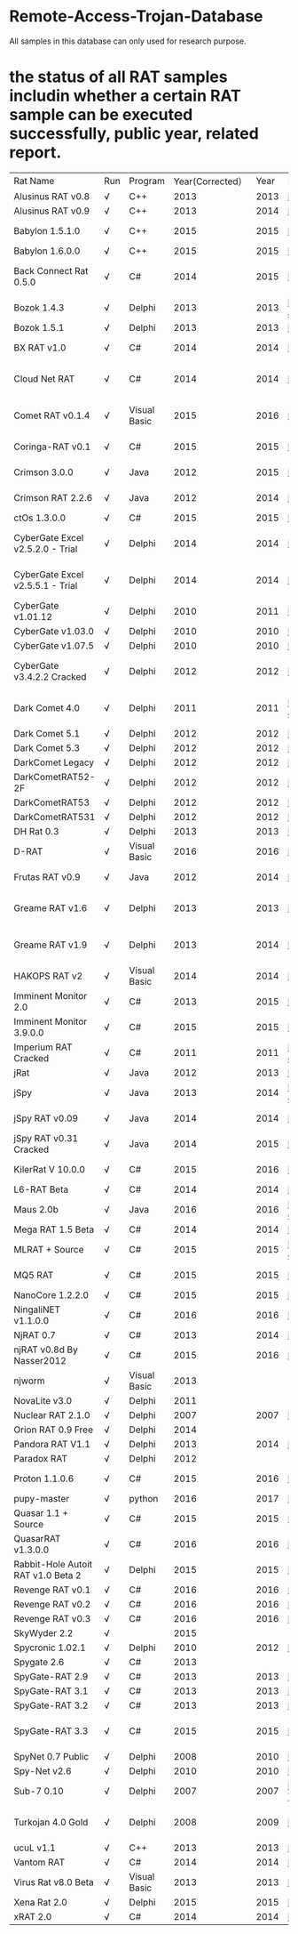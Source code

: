 # Remote-Access-Trojan-Database 

All samples in this database can only used for research purpose.

# the status of all RAT samples includin whether a certain RAT sample can be executed successfully, public year, related report.

|                                    |     |              |                 |      |                                                                                                                                                     |                                                                                                                                                                                                                                                                                                                                                                 | 
|------------------------------------|-----|--------------|-----------------|------|-----------------------------------------------------------------------------------------------------------------------------------------------------|-----------------------------------------------------------------------------------------------------------------------------------------------------------------------------------------------------------------------------------------------------------------------------------------------------------------------------------------------------------------| 
| Rat Name                           | Run | Program      | Year(Corrected） | Year | Link                                                                                                                                                | search terms                                                                                                                                                                                                                                                                                                                                                    | 
| Alusinus RAT v0.8                  | √   | C++          | 2013            | 2013 | https://www.symantec.com/connect/blogs/spanish-rat-can-be-used-remote-harassment                                                                    |                                                                                                                                                                                                                                                                                                                                                                 | 
| Alusinus RAT v0.9                  | √   | C++          | 2013            | 2014 | http://www.connect-trojan.net/2014/06/death-rat-v0.9-by-mr.wolf.html                                                                                |                                                                                                                                                                                                                                                                                                                                                                 | 
| Babylon 1.5.1.0                    | √   | C++          | 2015            | 2015 | https://www.nulled.to/topic/16071-babylon-rat-1510-cracked-by-alcatraz3222/                                                                         | https://www.google.com/search?biw=958&bih=975&tbs=cdr%3A1%2Ccd_max%3A12%2F31%2F2015&ei=BFplW4mkN5HT-QaOyKyADA&q=Babylon+1.5.1.0&oq=Babylon+1.5.1.0&gs_l=psy-ab.3...1376.1472.0.1695.2.2.0.0.0.0.0.0..0.0....0...1.1.64.psy-ab..2.0.0....0.Se2wDSAr7Wc                                                                                                           | 
| Babylon 1.6.0.0                    | √   | C++          | 2015            | 2015 | https://www.nulled.to/topic/43458-babylon-rat-1600-a-remote-control-system/                                                                         | https://www.google.com/search?q=Babylon+1.6.0.0&tbas=0&biw=958&bih=975&source=lnt&tbs=cdr%3A1%2Ccd_min%3A%2Ccd_max%3A12%2F31%2F2015&tbm=                                                                                                                                                                                                                        | 
| Back Connect Rat 0.5.0             | √   | C#           | 2014            | 2015 | http://www.connect-trojan.net/2015/02/back-connect-rat-0.5.0-demo-version.html                                                                      | https://www.google.com/search?biw=958&bih=975&tbs=cdr%3A1%2Ccd_max%3A12%2F31%2F2014&ei=PVllW5r0GYHWhwOD06W4Aw&q=Back+Connect+Rat+0.5.0&oq=Back+Connect+Rat+0.5.0&gs_l=psy-ab.3..35i39k1.3008.4493.0.4846.2.2.0.0.0.0.214.214.2-1.1.0....0...1.1.64.psy-ab..1.1.213....0.SN6vg6np_HA                                                                             | 
| Bozok 1.4.3                        | √   | Delphi       | 2013            | 2013 | https://www.fireeye.com/blog/threat-research/2013/10/know-your-enemy-tracking-a-rapidly-evolving-apt-actor.html                                     |                                                                                                                                                                                                                                                                                                                                                                 | 
| Bozok 1.5.1                        | √   | Delphi       | 2013            | 2013 | http://freehack-tools.blogspot.com/2013/12/bozok-rat-15.html                                                                                        |                                                                                                                                                                                                                                                                                                                                                                 | 
| BX RAT v1.0                        | √   | C#           | 2014            | 2014 | http://www.connect-trojan.net/2015/01/bx-rat-v1.0.html                                                                                              | https://www.google.com/search?biw=955&bih=975&tbs=cdr%3A1%2Ccd_max%3A12%2F31%2F2016&ei=JFhlW5jeGMiA-QaKrrLwDw&q=%22BX+RAT+v1.0%22&oq=%22BX+RAT+v1.0%22&gs_l=psy-ab.12...55426.55426.0.56446.1.1.0.0.0.0.284.284.2-1.1.0....0...1.1.64.psy-ab..0.0.0....0.HwqvP8b_rDI                                                                                            | 
| Cloud Net RAT                      | √   | C#           | 2014            | 2014 | https://ifud.ws/threads/cloud-net-rat-beta-quick-run-through-video-new-rat.5311/                                                                    | https://www.google.com/search?biw=955&bih=975&tbs=cdr%3A1%2Ccd_max%3A12%2F31%2F2016&ei=wVdlW5zcG8jdhwOux7vwBg&q=%22Cloud+Net+RAT%22&oq=%22Cloud+Net+RAT%22&gs_l=psy-ab.12..0i30k1.73814.73814.0.74748.1.1.0.0.0.0.301.301.3-1.1.0....0...1.1.64.psy-ab..0.1.299....0.Zl14zTeBtNo                                                                                | 
| Comet RAT v0.1.4                   | √   | Visual Basic | 2015            | 2016 | http://www.connect-trojan.net/2016/04/comet-rat-v0.1.4.0-source-code-by-scream.html                                                                 | https://www.google.com/search?biw=955&bih=975&tbs=cdr%3A1%2Ccd_max%3A12%2F31%2F2016&ei=oVdlW5v-FNjn-Qac75nYCA&q=%22Comet+RAT+v0.1.4%22&oq=%22Comet+RAT+v0.1.4%22&gs_l=psy-ab.12..0i30k1l2.30197.30197.0.30994.1.1.0.0.0.0.275.275.2-1.1.0....0...1.1.64.psy-ab..0.1.273....0.ocXkT9hWvJ0                                                                        | 
| Coringa-RAT v0.1                   | √   | C#           | 2015            | 2015 | http://www.connect-trojan.net/2015/12/coringa-rat-v0.1-by-sooft-t.html                                                                              | https://www.google.com/search?biw=955&bih=975&tbs=cdr%3A1%2Ccd_max%3A12%2F31%2F2016&ei=G1dlW_nkDZDs-Qbb2p3YAQ&q=%22Coringa-RAT+v0.1%22&oq=%22Coringa-RAT+v0.1%22&gs_l=psy-ab.12...132149.132149.0.133119.1.1.0.0.0.0.308.308.3-1.1.0....0...1.1.64.psy-ab..0.0.0....0.vQjVsICDwKY                                                                               | 
| Crimson 3.0.0                      | √   | Java         | 2012            | 2015 | https://www.veronicavaleros.com/blog/2018/3/12/a-study-of-rats-third-timeline-iteration                                                                                                        | https://www.google.com/search?biw=955&bih=975&ei=2lVlW8_lNtqdhwP0zZtY&q=%22Crimson+RAT+2.2.6%22&oq=%22Crimson+RAT+2.2.6%22&gs_l=psy-ab.12...55175.55175.0.56298.1.1.0.0.0.0.190.190.0j1.1.0....0...1.1.64.psy-ab..0.0.0....0.mPRPWOas9M4                                                                                                                        | 
| Crimson RAT 2.2.6                  | √   | Java         | 2012            | 2014 | https://www.veronicavaleros.com/blog/2018/3/12/a-study-of-rats-third-timeline-iteration                                                                                          | https://www.google.com/search?biw=955&bih=975&ei=2lVlW8_lNtqdhwP0zZtY&q=%22Crimson+RAT+2.2.6%22&oq=%22Crimson+RAT+2.2.6%22&gs_l=psy-ab.12...55175.55175.0.56298.1.1.0.0.0.0.190.190.0j1.1.0....0...1.1.64.psy-ab..0.0.0....0.mPRPWOas9M4                                                                                                                        | 
| ctOs 1.3.0.0                       | √   | C#           | 2015            | 2015 | https://www.nulled.to/topic/37228-ctos-1300-cracked-by-alcatraz3222/                                                                                | https://www.google.com/search?q=%22ctOs+1.3.0.0%22&ei=1VVlW5inO8vm-AbswYLoCA&start=0&sa=N&biw=955&bih=975                                                                                                                                                                                                                                                       | 
| CyberGate Excel v2.5.2.0 - Trial   | √   | Delphi       | 2014            | 2014 | http://www.connect-trojan.net/2014/10/cybergate-excel-v2.5.2.0-trial.html                                                                           | https://www.google.com/search?source=hp&ei=CVVlW5brB4if8QWyx6XABg&q=%22cybergate+excel+v2.5.5.1+-trial%22&oq=%22cybergate+excel+v2.5.5.1+-trial%22&gs_l=psy-ab.3...5642.16422.0.16551.38.29.0.0.0.0.527.3941.0j3j4j4j1j1.14.0....0...1.1.64.psy-ab..24.9.2453.6..0j35i39k1j0i67k1j0i131k1j0i10k1j0i203k1j0i20i263k1j0i22i30k1j33i21k1j33i160k1.174.sO07bB6qkIk  | 
| CyberGate Excel v2.5.5.1 - Trial   | √   | Delphi       | 2014            | 2014 | http://www.connect-trojan.net/2014/10/cybergate-excel-v2.5.5.1-trial.html                                                                           | https://www.google.com/search?source=hp&ei=CVVlW5brB4if8QWyx6XABg&q=%22cybergate+excel+v2.5.5.1+-trial%22&oq=%22cybergate+excel+v2.5.5.1+-trial%22&gs_l=psy-ab.3...5642.16422.0.16551.38.29.0.0.0.0.527.3941.0j3j4j4j1j1.14.0....0...1.1.64.psy-ab..24.9.2453.6..0j35i39k1j0i67k1j0i131k1j0i10k1j0i203k1j0i20i263k1j0i22i30k1j33i21k1j33i160k1.174.sO07bB6qkIk  | 
| CyberGate v1.01.12                 | √   | Delphi       | 2010            | 2011 | https://underc0de.org/foro/tutoriales-y-manuales/lista-de-nombres-de-troyanos/                                                                      | https://www.google.com/search?q=CyberGate+v1.01.12&biw=1929&bih=995&source=lnt&tbs=cdr%3A1%2Ccd_min%3A%2Ccd_max%3A12%2F31%2F2011&tbm=                                                                                                                                                                                                                           | 
| CyberGate v1.03.0                  | √   | Delphi       | 2010            | 2010 | http://hackstutorial.blogspot.com/2010/03/cybergate-v1030-public-version.html                                                                       | https://www.google.com/search?q=%E2%80%9CCyberGate+v1.03.0%E2%80%9D&tbas=0&source=lnt&sa=X&ved=0ahUKEwj-tru46dLcAhULdt4KHUAvBmkQpwUIHg&biw=1929&bih=995                                                                                                                                                                                                         | 
| CyberGate v1.07.5                  | √   | Delphi       | 2010            | 2010 | http://omihacker.blogspot.com/p/cybergate-tutorial-and-free-download.html                                                                           | https://www.google.com/search?q=%E2%80%9CCyberGate+v1.07.5%E2%80%9D&biw=1929&bih=995&source=lnt&tbs=cdr%3A1%2Ccd_min%3A%2Ccd_max%3A12%2F31%2F2010&tbm=                                                                                                                                                                                                          | 
| CyberGate v3.4.2.2 Cracked         | √   | Delphi       | 2012            | 2012 | https://www.indetectables.net/viewtopic.php?t=43816                                                                                                 | https://www.google.com/search?biw=1929&bih=995&tbs=cdr%3A1%2Ccd_max%3A12%2F31%2F2012&ei=a0xlW-6HB9avoATg57fADA&q=%E2%80%9CCyberGate+v3.4.2.2+Cracked%E2%80%9D&oq=%E2%80%9CCyberGate+v3.4.2.2+Cracked%E2%80%9D&gs_l=psy-ab.3...149419.149419.0.150754.1.1.0.0.0.0.0.0..0.0....0...1.1.64.psy-ab..1.0.0....0.Hm_6H3HKoh8                                          | 
| Dark Comet 4.0                     | √   | Delphi       | 2011            | 2011 | https://webcache.googleusercontent.com/search?q=cache:xLGEBiuWukgJ:https://hackforums.net/showthread.php%3Ftid%3D1745442+&cd=2&hl=en&ct=clnk&gl=hk  | https://www.google.com/search?biw=1929&bih=995&tbs=cdr%3A1%2Ccd_max%3A12%2F31%2F2012&ei=HExlW5_3I5Ds-Qbb2p3YAQ&q=%E2%80%9CDark+Comet+4.0%E2%80%9D&oq=%E2%80%9CDark+Comet+4.0%E2%80%9D&gs_l=psy-ab.3..0i13i30k1j0i8i13i30k1l2j0i13i30k1j0i8i13i30k1.74152.77114.0.77337.8.8.0.0.0.0.274.708.2-3.3.0....0...1.1j4.64.psy-ab..5.3.705...0i22i10i30k1.0.3BJ1pOy9-iQ | 
| Dark Comet 5.1                     | √   | Delphi       | 2012            | 2012 | http://techattacks4u.blogspot.com/2012/12/using-dark-comet-rat-v51-free-download.html                                                               | https://www.google.com/search?q=Dark+Comet+5.1&tbs=cdr:1,cd_max:12/31/2012&ei=BkxlW46YJ8Lt-Qbd-rCgCQ&start=10&sa=N&biw=1929&bih=995                                                                                                                                                                                                                             | 
| Dark Comet 5.3                     | √   | Delphi       | 2012            | 2012 | https://www.indetectables.net/viewtopic.php?t=41696                                                                                                 | https://www.indetectables.net/viewtopic.php?t=41696                                                                                                                                                                                                                                                                                                             | 
| DarkComet Legacy                   | √   | Delphi       | 2012            | 2012 | https://sinister.ly/Thread-DarkComet-RAT-Huge-Collections                                                                                           |                                                                                                                                                                                                                                                                                                                                                                 | 
| DarkCometRAT52-2F                  | √   | Delphi       | 2012            | 2012 | https://www.dev-point.com/vb/threads/325953/                                                                                                        | https://www.google.com/search?q=%E2%80%9CDarkCometRAT52-2F%E2%80%9D&biw=1929&bih=995&source=lnt&tbs=cdr%3A1%2Ccd_min%3A%2Ccd_max%3A12%2F31%2F2012&tbm=                                                                                                                                                                                                          | 
| DarkCometRAT53                     | √   | Delphi       | 2012            | 2012 | https://sinister.ly/Thread-DarkComet-RAT-Huge-Collections                                                                                           |                                                                                                                                                                                                                                                                                                                                                                 | 
| DarkCometRAT531                    | √   | Delphi       | 2012            | 2012 | https://archive.org/details/DarkCometRAT531                                                                                                         |                                                                                                                                                                                                                                                                                                                                                                 | 
| DH Rat 0.3                         | √   | Delphi       | 2013            | 2013 | https://www.indetectables.net/viewtopic.php?t=48531                                                                                                 | https://www.google.com.hk/search?q=%22DH+Rat+0.3%22&safe=active&ei=KG5lW53vO4WC-QaOg5jgBw&start=10&sa=N&biw=960&bih=975                                                                                                                                                                                                                                         | 
| D-RAT                              | √   | Visual Basic | 2016            | 2016 | https://github.com/mwsrc/D-RAT                                                                                                                      | https://www.google.com/search?q=%22D-RAT%E2%80%9C&tbas=0&source=lnt&sa=X&ved=0ahUKEwj9jJDM4dLcAhWKd94KHdiIB04QpwUIHg&biw=1929&bih=995                                                                                                                                                                                                                           | 
| Frutas RAT v0.9                    | √   | Java         | 2012            | 2014 | https://www.first.org/resources/papers/conf2016/FIRST-2016-122.pdf                                                                                          | https://www.google.com/search?newwindow=1&rlz=1C1CHBF_zh-TWUS851US851&q=Frutas+rat+%222011%22&sa=X&ved=2ahUKEwjD-JzJ9s_iAhVH7qwKHc4HCZoQ5t4CMAh6BAgDEAY&biw=1920&bih=969                                                                                                                                                                                                                 | 
| Greame RAT v1.6                    | √   | Delphi       | 2013            | 2013 | http://www.connect-trojan.net/2013/09/greame-rat-v1.6.html                                                                                          | https://www.google.com/search?biw=1929&bih=995&tbs=cdr%3A1%2Ccd_max%3A12%2F31%2F2014&ei=7URlW9iKJM7dhwPLqKzoBw&q=%22Greame+RAT+v1.6%E2%80%9C&oq=%22Greame+RAT+v1.6%E2%80%9C&gs_l=psy-ab.3..0i10i30k1.104737.104832.0.105237.2.2.0.0.0.0.257.257.2-1.1.0....0...1.1.64.psy-ab..1.1.256....0.0rfuEt9P5Bo                                                          | 
| Greame RAT v1.9                    | √   | Delphi       | 2013            | 2014 | http://www.connect-trojan.net/2014/03/greame-rat-v1.9-by-greyme-codersc.html                                                                        | https://www.google.com/search?biw=1929&bih=995&tbs=cdr%3A1%2Ccd_max%3A12%2F31%2F2014&ei=h0RlW42bKsPWhwOH04tA&q=%22Greame+RAT+v1.9%E2%80%9C&oq=%22Greame+RAT+v1.9%E2%80%9C&gs_l=psy-ab.12..0i10i30k1.82890.82890.0.84533.1.1.0.0.0.0.226.226.2-1.1.0....0...1.1.64.psy-ab..0.1.224....0.o0WGFlpGGPU                                                              | 
| HAKOPS RAT v2                      | √   | Visual Basic | 2014            | 2014 | https://www.youtube.com/watch?v=sUTyfXdloYE                                                                                                         | https://www.google.com/search?q=%22HAKOPS+RAT+v2%E2%80%9C&biw=1929&bih=995&source=lnt&tbs=cdr%3A1%2Ccd_min%3A%2Ccd_max%3A12%2F31%2F2014&tbm=                                                                                                                                                                                                                    | 
| Imminent Monitor 2.0               | √   | C#           | 2013            | 2015 | http://paulogoncalvesoficial.blogspot.com/2015/06/imminent-monitor-2008-cracked.html                                                                | https://www.google.com/search?q=%22Imminent+Monitor+2.0%E2%80%9C&tbas=0&source=lnt&sa=X&ved=0ahUKEwjh-7L83tLcAhVCMN4KHcEoC68QpwUIHg&biw=1929&bih=995                                                                                                                                                                                                            | 
| Imminent Monitor 3.9.0.0           | √   | C#           | 2015            | 2015 | http://www.connect-trojan.net/2015/03/imminent-monitor-3.9.0.0-cracked-by-Alcatraz-and-yq8.html                                                     | https://www.google.com/search?q=%22Imminent+Monitor+3.9.0.0%22&biw=1929&bih=995&source=lnt&tbs=cdr%3A1%2Ccd_min%3A%2Ccd_max%3A12%2F31%2F2015&tbm=                                                                                                                                                                                                               | 
| Imperium RAT Cracked               | √   | C#           | 2011            | 2011 | https://webcache.googleusercontent.com/search?q=cache:aqz-qh7ZJRYJ:https://hackforums.net/showthread.php%3Ftid%3D2030061+&cd=12&hl=en&ct=clnk&gl=hk | https://www.google.com/search?q=%22jRat%22&tbas=0&source=lnt&sa=X&ved=0ahUKEwjxjabY29LcAhVbdt4KHQ5iCp4QpwUIHg&biw=1929&bih=995                                                                                                                                                                                                                                  | 
| jRat                               | √   | Java         | 2012            | 2013 | https://jrat.io/changelog                                                                                                                           | https://www.google.com/search?q=%22jRat%22&tbas=0&source=lnt&sa=X&ved=0ahUKEwjxjabY29LcAhVbdt4KHQ5iCp4QpwUIHg&biw=1929&bih=995                                                                                                                                                                                                                                  | 
| jSpy                               | √   | Java         | 2013        | 2014    |   https://webcache.googleusercontent.com/search?q=cache:IQpYJtwXh8IJ:https://hackforums.net/showthread.php%3Ftid%3D3927740+&cd=2&hl=en&ct=clnk&gl=us   |     https://www.google.com/search?newwindow=1&rlz=1C1CHBF_zh-TWUS851US851&ei=4nL2XKyLI8TGsQW_q7DoAw&q=jSpy+rat+%222013%22&oq=jSpy+rat+%222013%22&gs_l=psy-ab.3...9844.10939..11116...0.0..0.108.398.3j1......0....1..gws-wiz.vg9ixlcKSaw                                                                                                                                                |                                                                                                                                                                                                                                                                                                                                                                 
| jSpy RAT v0.09                     | √   | Java         | 2014            | 2014 | http://www.connect-trojan.net/2014/06/jspy-rat-v0.09.html                                                                                           | https://www.google.com/search?biw=1929&bih=995&ei=vz1lW8eHEI2JoATj1LXAAw&q=%22jSpy+RAT+v0.09%22&oq=%22jSpy+RAT+v0.09%22&gs_l=psy-ab.3..0i30k1.66482.68798.0.69671.2.2.0.0.0.0.304.502.0j1j0j1.2.0....0...1.1.64.psy-ab..0.2.499...0i13i30k1.0.GjDXmw0WKIA                                                                                                       | 
| jSpy RAT v0.31 Cracked             | √   | Java         | 2014            | 2015 | http://www.connect-trojan.net/2015/02/jspy-rat-v0.31-cracked.html                                                                                   | https://www.google.com/search?q=%22jSpy+RAT+v0.31%22&ei=jT1lW53vAY3u-QajlYmICQ&start=0&sa=N&biw=1929&bih=995                                                                                                                                                                                                                                                    | 
| KilerRat V 10.0.0                  | √   | C#           | 2015            | 2016 | https://www.rekings.com/kilerrat-v-10-0-0/                                                                                                          | https://www.google.com/search?biw=1929&bih=995&ei=GzxlW8b3NZPk-AaAq4KgCQ&q=%22KilerRat+V+10.0.0%22&oq=%22KilerRat+V+10.0.0%22&gs_l=psy-ab.12...92580.92580.0.93589.1.1.0.0.0.0.355.355.3-1.1.0....0...1.1.64.psy-ab..0.0.0....0.q0GyHfnnKt8                                                                                                                     | 
| L6-RAT Beta                        | √   | C#           | 2014            | 2014 | https://www.cyber-warrior.org/Forum/l6-rat-beta_515214,0.cwx                                                                                        | https://www.google.com/search?q=%22L6-RAT+Beta%22&tbas=0&ei=1DtlW8iZB9qdhwP0zZtY&start=0&sa=N&biw=1929&bih=995                                                                                                                                                                                                                                                  | 
| Maus 2.0b                          | √   | Java         | 2016            | 2016 | https://webcache.googleusercontent.com/search?q=cache:YmXUJ6wZvscJ:https://hackforums.net/showthread.php%3Ftid%3D5488922+&cd=2&hl=en&ct=clnk&gl=hk  | https://www.google.com/search?q=%22Maus+2.0b%22&tbas=0&biw=1929&bih=995&source=lnt&tbs=cdr%3A1%2Ccd_min%3A%2Ccd_max%3A12%2F31%2F2016&tbm=                                                                                                                                                                                                                       | 
| Mega RAT 1.5 Beta                  | √   | C#           | 2014            | 2014 | http://www.connect-trojan.net/2014/11/mega-rat-1.5-beta.html                                                                                        | https://www.google.com/search?q=%22Mega+RAT+1.5+Beta%22&biw=1929&bih=995&source=lnt&tbs=cdr%3A1%2Ccd_min%3A%2Ccd_max%3A12%2F31%2F2014&tbm=                                                                                                                                                                                                                      | 
| MLRAT + Source                     | √   | C#           | 2015            | 2015 | https://webcache.googleusercontent.com/search?q=cache:vXEBAhvyGCAJ:https://hackforums.net/showthread.php%3Ftid%3D4959187+&cd=1&hl=en&ct=clnk&gl=hk  | https://www.google.com/search?q=%22MLRAT%22&biw=1929&bih=995&source=lnt&tbs=cdr%3A1%2Ccd_min%3A%2Ccd_max%3A12%2F31%2F2015&tbm=                                                                                                                                                                                                                                  | 
| MQ5 RAT                            | √   | C#           | 2015            | 2015 | http://ashiyane.org/forums/showthread.php?163096-MQ5-RAT-Tutorial                                                                                   | https://www.google.com/search?biw=1929&bih=995&ei=iDhlW5TmK8z4hwPR44TgDg&q=%22MQ5+RAT%22&oq=%22MQ5+RAT%22&gs_l=psy-ab.3...588.588.0.2184.1.1.0.0.0.0.0.0..0.0....0...1.1.64.psy-ab..1.0.0....0.XnyivXwomjw                                                                                                                                                      | 
| NanoCore 1.2.2.0                   | √   | C#           | 2015            | 2015 | https://www.cyberintelligence.in/nanocore-rat-the-latest-in-market-and-available-for-free/                                                          | https://www.google.com/search?q=%22NanoCore+1.2.2.0%22&biw=1929&bih=995&source=lnt&tbs=cdr%3A1%2Ccd_min%3A%2Ccd_max%3A6%2F30%2F2015&tbm=                                                                                                                                                                                                                        | 
| NingaliNET v1.1.0.0                | √   | C#           | 2016            | 2016 | http://paulogoncalvesoficial.blogspot.com/2016/11/ningalinet-v1100.html                                                                             | https://www.google.com/search?q=%22NingaliNET+v1.1.0.0%22&biw=1929&bih=995&source=lnt&tbs=cdr%3A1%2Ccd_min%3A%2Ccd_max%3A12%2F31%2F2016&tbm=                                                                                                                                                                                                                    | 
| NjRAT 0.7                          | √   | C#           | 2013            | 2014 | https://www.socialdub.com/topico/fixo-software-espiao/54297                                                                                         | https://www.google.com/search?q=%22NjRAT+0.7%22&biw=2513&bih=1321&source=lnt&tbs=cdr%3A1%2Ccd_min%3A%2Ccd_max%3A12%2F31%2F2012&tbm=                                                                                                                                                                                                                             | 
| njRAT v0.8d By Nasser2012          | √   | C#           | 2015            | 2016 | https://www.youtube.com/watch?v=3L0_HB9StLE                                                                                                         | https://www.google.com/search?q=%22njRAT+v0.8d+By+Nasser2012%22&tbs=cdr:1,cd_max:12/31/2016&ei=-vdjW9WxCtaD-Qbq65KoCQ&start=0&sa=N&biw=2513&bih=1321                                                                                                                                                                                                            | 
| njworm                             | √   | Visual Basic | 2013            |      |                                                                                                                                                     |                                                                                                                                                                                                                                                                                                                                                                 | 
| NovaLite v3.0                      | √   | Delphi       | 2011            |      |                                                                                                                                                     |                                                                                                                                                                                                                                                                                                                                                                 | 
| Nuclear RAT 2.1.0                  | √   | Delphi       | 2007            | 2007 | https://foro.elhacker.net/analisis_y_diseno_de_malware/nuclear_rat_210_en_espanol-t185367.0.html                                                    | https://www.google.com/search?q=%22Nuclear+RAT+2.1.0%22&biw=2513&bih=1321&source=lnt&tbs=cdr%3A1%2Ccd_min%3A%2Ccd_max%3A12%2F31%2F2007&tbm=                                                                                                                                                                                                                     | 
| Orion RAT 0.9 Free                 | √   | Delphi       | 2014            |      |                                                                                                                                                     |                                                                                                                                                                                                                                                                                                                                                                 | 
| Pandora RAT V1.1                   | √   | Delphi       | 2013            | 2014 | http://www.tapaz.net/downloads.php?cat_id=8&download_id=116                                                                                         | https://www.google.com/search?q=%22Pandora+RAT+V1.1%22&tbs=cdr:1,cd_max:12/31/2016&ei=_PRjW-GoDoiJoATHj6D4DA&start=10&sa=N&filter=0&biw=2513&bih=1321                                                                                                                                                                                                           | 
| Paradox RAT                        | √   | Delphi       | 2012            |      |                                                                                                                                                     |                                                                                                                                                                                                                                                                                                                                                                 | 
| Proton 1.1.0.6                     | √   | C#           | 2015            | 2016 | https://chomikuj.pl/Szymon380/Programy/Windows/Leakforums.net+RAT+Pack/Proton+1.1.0.6,5648550415.rar(archive)                                       | https://www.google.com/search?biw=2513&bih=1321&ei=cPNjW8qtBpbi-Abh7Jow&q=%22Proton+1.1.0.6%22&oq=%22Proton+1.1.0.6%22&gs_l=psy-ab.3...2985.3702.0.3879.2.2.0.0.0.0.235.235.2-1.1.0....0...1.1.64.psy-ab..1.0.0....0.cBgQwxDa_DE                                                                                                                                | 
| pupy-master                        | √   | python       | 2016            | 2017 | https://github.com/n1nj4sec/pupy/tags                                                                                                               |                                                                                                                                                                                                                                                                                                                                                                 | 
| Quasar 1.1 + Source                | √   | C#           | 2015            | 2015 | https://github.com/quasar/QuasarRAT/releases                                                                                                        |                                                                                                                                                                                                                                                                                                                                                                 | 
| QuasarRAT v1.3.0.0                 | √   | C#           | 2016            | 2016 | https://github.com/quasar/QuasarRAT/releases                                                                                                        |                                                                                                                                                                                                                                                                                                                                                                 | 
| Rabbit-Hole Autoit RAT v1.0 Beta 2 | √   | Delphi       | 2015            | 2015 | http://www.connect-trojan.net/2015/03/rabbit-hole-autoit-rat-v1.0-beta-2.html                                                                       | https://www.google.com/search?biw=2513&bih=1321&ei=zuRjW9PTMsOchwObkqTIAg&q=%22Rabbit-Hole+Autoit+RAT+v1.0+Beta+2%22&oq=%22Rabbit-Hole+Autoit+RAT+v1.0+Beta+2%22&gs_l=psy-ab.3...0.0.0.8808.0.0.0.0.0.0.0.0..0.0....0...1..64.psy-ab..0.0.0....0.4MEyKaAhiFw                                                                                                    | 
| Revenge RAT v0.1                   | √   | C#           | 2016            | 2016 | https://www.easyaq.com/news/638353972.shtml                                                                                                         |                                                                                                                                                                                                                                                                                                                                                                 | 
| Revenge RAT v0.2                   | √   | C#           | 2016            | 2016 | https://www.easyaq.com/news/638353972.shtml                                                                                                         |                                                                                                                                                                                                                                                                                                                                                                 | 
| Revenge RAT v0.3                   | √   | C#           | 2016            | 2016 | https://www.youtube.com/watch?v=SgfysDfACpE                                                                                                         |                                                                                                                                                                                                                                                                                                                                                                 | 
| SkyWyder 2.2                       | √   |              | 2015            |      |                                                                                                                                                     |                                                                                                                                                                                                                                                                                                                                                                 | 
| Spycronic 1.02.1                   | √   | Delphi       | 2010            | 2012 | https://www.123vid.net/video/spycronic-v1021-troyano-2016+androidrat-ff9b8f541bb6e1da731139.html                                                    | https://www.google.com.hk/search?q=%22Spycronic+v1021%22&safe=active&tbs=qdr:1,sbd:1&ei=B-FjW4SnCdLAoASesZCQBA&start=10&sa=N&filter=0&biw=1873&bih=961                                                                                                                                                                                                          | 
| Spygate 2.6                        | √   | C#           | 2013            |      |                                                                                                                                                     |                                                                                                                                                                                                                                                                                                                                                                 | 
| SpyGate-RAT 2.9                    | √   | C#           | 2013            | 2013 | http://spygate-rat.blogspot.com/?view=timeslide                                                                                                     |                                                                                                                                                                                                                                                                                                                                                                 | 
| SpyGate-RAT 3.1                    | √   | C#           | 2013            | 2013 | http://spygate-rat.blogspot.com/?view=timeslide                                                                                                     |                                                                                                                                                                                                                                                                                                                                                                 | 
| SpyGate-RAT 3.2                    | √   | C#           | 2013            | 2013 | http://spygate-rat.blogspot.com/?view=timeslide                                                                                                     |                                                                                                                                                                                                                                                                                                                                                                 | 
| SpyGate-RAT 3.3                    | √   | C#           | 2015            | 2015 | https://docs.google.com/document/d/1qx8UY83mfpuDLgClhEvsTv83obUdcgaIvYKv7voWk9g                                                                     | https://www.google.com.hk/search?safe=active&biw=1873&bih=961&tbs=qdr%3A1%2Csbd%3A1&ei=pd1jW_68Do_dhwOWxqKwAQ&q=%22SpyGate+RAT+3.3%22&oq=%22SpyGate+RAT+3.3%22&gs_l=psy-ab.3...0.0.0.7682.0.0.0.0.0.0.0.0..0.0....0...1..64.psy-ab..0.0.0....0.m0bTMtcDMQk                                                                                                      | 
| SpyNet 0.7 Public                  | √   | Delphi       | 2008            | 2010 | https://www.youtube.com/watch?v=OP2a6D8vpa8&feature=youtu.be                                                                                        | http://giuliodagostino.com/product/spynet-0-7-public/                                                                                                                                                                                                                                                                                                           | 
| Spy-Net v2.6                       | √   | Delphi       | 2010            | 2010 | https://www.youtube.com/watch?v=3AHim0QlLqw                                                                                                         | https://www.google.com.hk/search?q=%22Spy-Net+v2.6%22&safe=active&biw=1873&bih=961&source=lnt&tbs=sbd%3A1%2Ccdr%3A1%2Ccd_min%3A%2Ccd_max%3A12%2F31%2F2014&tbm=                                                                                                                                                                                                  | 
| Sub-7 0.10                         | √   | Delphi       | 2007            | 2007 | https://webcache.googleusercontent.com/search?q=cache:3lH2q64-Tv0J:https://hackforums.net/showthread.php%3Ftid%3D169265+&cd=20&hl=en&ct=clnk&gl=hk  | https://www.google.com.hk/search?q=%22Sub7+0.10%22&safe=active&tbs=qdr:1,sbd:1&ei=189jW8bQHYv2wAOC-J_wDw&start=10&sa=N&filter=0&biw=1873&bih=961                                                                                                                                                                                                                | 
| Turkojan 4.0 Gold                  | √   | Delphi       | 2008            | 2009 | https://www.youtube.com/watch?v=_pN1B80_BKc                                                                                                         | https://www.google.com.hk/search?safe=active&biw=1873&bih=961&tbs=sbd%3A1%2Ccdr%3A1%2Ccd_max%3A12%2F31%2F2018&ei=AsFjW_TCB86EoATsgJWoDg&q=%E2%80%9DTurkojan+4.0+Gold%E2%80%9C+-ray&oq=%E2%80%9DTurkojan+4.0+Gold%E2%80%9C+-ray&gs_l=psy-ab.12...1226930.1226930.0.1227870.1.1.0.0.0.0.452.452.4-1.1.0....0...1.1.64.psy-ab..0.0.0....0.y78bXBbHI6I              | 
| ucuL v1.1                          | √   | C++          | 2013            | 2013 | https://www.youtube.com/watch?v=VYFwMqbWstU                                                                                                         | https://www.google.com.hk/search?q=%22ucuL+v1.1%22&safe=active&tbs=qdr:1,sbd:1&ei=ys1jW46zFcjchwOM1YDoCQ&start=10&sa=N&filter=0&biw=1873&bih=961                                                                                                                                                                                                                | 
| Vantom RAT                         | √   | C#           | 2014            | 2014 | https://hostr.co/tKNX4ykH3rM5                                                                                                                       | https://www.google.com.hk/search?q=%22Vantom+RAT%22&safe=active&tbs=sbd:1,cdr:1,cd_min:12/31/2013,cd_max:7/31/2014&ei=jM1jW8TiL8H7-Qbb55PYDg&start=0&sa=N&biw=1873&bih=961                                                                                                                                                                                      | 
| Virus Rat v8.0 Beta                | √   | Visual Basic | 2013            | 2013 | https://www.youtube.com/watch?v=hb9VNVwueNE                                                                                                         | https://www.google.com.hk/search?q=%E2%80%9DVirus+Rat+v8.0+Beta%E2%80%9C+-ray&safe=active&biw=1873&bih=961&source=lnt&tbs=sbd%3A1%2Ccdr%3A1%2Ccd_min%3A%2Ccd_max%3A7%2F1%2F2015&tbm=                                                                                                                                                                            | 
| Xena Rat 2.0                       | √   | Delphi       | 2015            | 2015 | https://www.nulled.to/topic/1723-xena-rat-200-cracked-by-0x22-insane-stability-speedsdelphi/                                                        | https://www.google.com.hk/search?q=%E2%80%9DXena+Rat+2.0%E2%80%9C+-ray&safe=active&tbs=sbd:1,cdr:1,cd_max:6/31/2015&filter=0&biw=1873&bih=961                                                                                                                                                                                                                   | 
| xRAT 2.0                           | √   | C#           | 2014            | 2014 | https://hackforums.net/showthread.php?tid=4107161                                                                                                   | https://www.google.com.hk/search?q=%E2%80%9DxRAT+2.0%E2%80%9C+-ray&safe=active&source=lnt&tbs=sbd%3A1%2Ccdr%3A1%2Ccd_min%3A%2Ccd_max%3A12%2F31%2F2014&tbm=                                                                                                                                                                                                      | 

